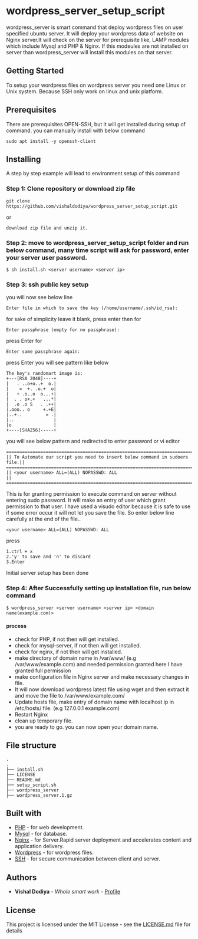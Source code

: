 # wordpress_server_setup_script

wordpress_server is smart command that deploy wordpress files on user specified ubuntu server. It will deploy your wordpress data of website on Nginx server.It will check on the server for prerequisite like, LAMP modules which include Mysql and PHP & Nginx. If this modeules are not installed on server than wordpress_server will install this modules on that server.

## Getting Started

To setup your wordpress files on wordpress server you need one Linux or Unix system. Because SSH only work on linux and unix platform.

## Prerequisites

There are prerequisites OPEN-SSH, but it will get installed during setup of command.
you can manually install with below command
```
sudo apt install -y openssh-client
```

## Installing

A step by step example will lead to environment setup of this command

### Step 1: Clone repository or download zip file

```
git clone https://github.com/vishaldodiya/wordpress_server_setup_script.git
```
or

```
download zip file and unzip it.
```

### Step 2: move to wordpress_server_setup_script folder and run below command, many time script will ask for password, enter your server user password. 

```
$ sh install.sh <server username> <server ip>
```
### Step 3: ssh public key setup


you will now see below line
```
Enter file in which to save the key (/home/username/.ssh/id_rsa): 
```
for sake of simplicity leave it blank, press enter
then for
```
Enter passphrase (empty for no passphrase): 
```
press Enter
for
```
Enter same passphrase again: 
```
press Enter
you will see pattern like below
```
The key's randomart image is:
+---[RSA 2048]----+
|   . ..o+o..+  o.|
|    =  +. .o.+  o|
|   + .o..o  o...+|
|  . . o+.+   ...*|
|  .o .o S   . .++|
|.ooo.. o     +.+E|
|..+..         = .|
|..               |
|o                |
+----[SHA256]-----+
```
you will see below pattern and redirected to enter password or vi editor
```
============================================================================
|| To Automate our script you need to insert below command in sudoers file.||
============================================================================
|| <your username> ALL=(ALL) NOPASSWD: ALL                                ||
============================================================================
```
This is for granting permission to execute command on server without entering sudo password. It will make an entry of user which grant permission to that user. I have used a visudo editor because it is safe to use if some error occur it will not let you save the file. So enter below line carefully at the end of the file..
```
<your username> ALL=(ALL) NOPASSWD: ALL  
```
press
```
1.ctrl + x
2.'y' to save and 'n' to discard
3.Enter
```
Initial server setup has been done

### Step 4: After Successfully setting up installation file, run below command

```
$ wordpress_server <server username> <server ip> <domain name(example.com)>
```
#### process

* check for PHP, if not then will get installed.
* check for mysql-server, if not then will get installed.
* check for nginx, if not then will get installed.
* make directory of domain name in /var/www/ (e.g /var/www/example.com) and needed permission granted here I have granted full permission
* make configuration file in Nginx server and make necessary changes in file.
* It will now download wordpress latest file using wget and then extract it and move the file to /var/www/example.com/
* Update hosts file, make entry of domain name with localhost ip in /etc/hosts/ file. (e.g 127.0.0.1     example.com)
* Restart Nginx
* clean up temporary file.
* you are ready to go. you can now open your domain name.

## File structure

```
.
.
├── install.sh
├── LICENSE
├── README.md
├── setup_script.sh
├── wordpress_server
├── wordpress_server.1.gz
```

## Built with

* [PHP](https://www.php.net/) - for web development.
* [Mysql](http://www.mysql.com/) - for database.
* [Nginx](https://www.nginx.com/) - for Server.Rapid server deployment and accelerates content and application delivery.
* [Wordpress](https://wordpress.com/) - for wordpress files.
* [SSH](https://www.ssh.com/) - for secure communication between client and server.

## Authors

* **Vishal Dodiya** - *Whole smart work* - [Profile](https://github.com/vishaldodiya)

## License

This project is licensed under the MIT License - see the [LICENSE.md](https://github.com/vishaldodiya/wordpress_server_setup_script/blob/master/LICENSE) file for details

